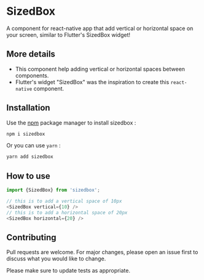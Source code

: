 # SizedBox

A component for react-native app that add vertical or horizontal space on your screen, similar to Flutter's SizedBox widget!

## More details

- This component help adding vertical or horizontal spaces between components.
- Flutter's widget "SizedBox" was the inspiration to create this `react-native` component.

## Installation

Use the [npm](https://www.npmjs.com/package/sizedbox) package manager to install sizedbox :

```bash
npm i sizedbox
```

Or you can use `yarn` :

```bash
yarn add sizedbox
```

## How to use

```javascript
import {SizedBox} from 'sizedbox';

// this is to add a vertical space of 10px
<SizedBox vertical={10} />
// this is to add a horizontal space of 20px
<SizedBox horizontal={20} />
```

## Contributing

Pull requests are welcome. For major changes, please open an issue first to discuss what you would like to change.

Please make sure to update tests as appropriate.
